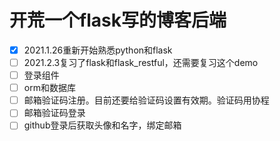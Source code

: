 # 开荒一个flask写的博客后端
- [x] 2021.1.26重新开始熟悉python和flask
- [ ] 2021.2.3复习了flask和flask_restful，还需要复习这个demo
- [ ] 登录组件
- [ ] orm和数据库
- [ ] 邮箱验证码注册。目前还要给验证码设置有效期。验证码用协程
- [ ] 邮箱验证码登录
- [ ] github登录后获取头像和名字，绑定邮箱